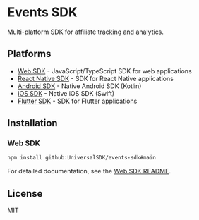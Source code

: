 # Events SDK

Multi-platform SDK for affiliate tracking and analytics.

## Platforms

- [Web SDK](./web) - JavaScript/TypeScript SDK for web applications
- [React Native SDK](./react-native) - SDK for React Native applications
- [Android SDK](./android-kotlin) - Native Android SDK (Kotlin)
- [iOS SDK](./ios-swift) - Native iOS SDK (Swift)
- [Flutter SDK](./flutter) - SDK for Flutter applications

## Installation

### Web SDK

```bash
npm install github:UniversalSDK/events-sdk#main
```

For detailed documentation, see the [Web SDK README](./web/README.md).

## License

MIT
